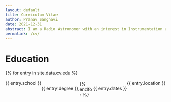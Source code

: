 ```yaml
---
layout: default
title: Curriculum Vitae
author: Pranav Sanghavi
date: 2021-12-31
abstract: I am a Radio Astronomer with an interest in Instrumentation and VLBI. I am currently completing my PhD at West Virginia University. My goal is to strive towards acquiring end-to-end experitise from analog chains to digital pipelines. I would like to build to telescopes to uncover the secrets of Fast Radio Bursts and Cosmology.
permalink: /cv/
---
```


# Education

<div>
    {% for entry in site.data.cv.edu %}
    <div>
        <p style='float: left'>{{ entry.school }}</p>
        <p style='float: right'>{{ entry.location }}</p>
    </div><br>
    <div>
        <p style='float: left'>{{ entry.degree }}, </p>
        <p style='float: right'>{{ entry.dates }}</p>
    </div>
    {% endfor %}
</div>
